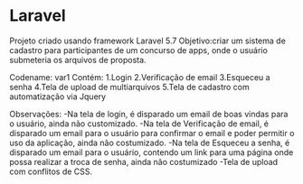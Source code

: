 # Laravel
Projeto criado usando framework Laravel 5.7
Objetivo:criar um sistema de cadastro para participantes de um concurso de apps, onde o usuário submeteria os arquivos de proposta.

Codename: var1
Contém:
1.Login
2.Verificação de email
3.Esqueceu a senha
4.Tela de upload de multiarquivos
5.Tela de cadastro com automatização via Jquery


Observações:
-Na tela de login, é disparado um email de boas vindas para o usuário, ainda não customizado.
-Na tela de Verificação de email, é disparado um email para o usuário para confirmar o email e poder permitir o uso da aplicação, ainda não costumizado.
-Na tela de Esqueceu a senha, é disparado um email para o usuário, contendo um link para uma página onde possa realizar a troca de senha, ainda não costumizado
-Tela de upload com conflitos de CSS.
